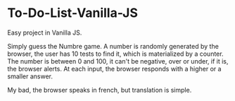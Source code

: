 # To-Do-List-Vanilla-JS
Easy project in Vanilla JS.

Simply guess the Numbre game. A number is randomly generated by the browser, the user has 10 tests to find it, which is materialized by a counter. The number is between 0 and 100,
it can't be negative, over or under, if it is, the browser alerts. At each input, the browser responds with a higher or a smaller answer. 

My bad, the browser speaks in french, but translation is simple.
